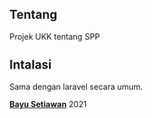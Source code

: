 

## Tentang

Projek UKK tentang SPP

## Intalasi
Sama dengan laravel secara umum.


**[Bayu Setiawan](https://bayusetiawan.my.id)** 2021

